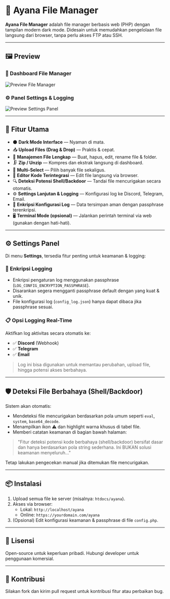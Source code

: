 # 🌙 Ayana File Manager

**Ayana File Manager** adalah file manager berbasis web (PHP) dengan tampilan modern dark mode. Didesain untuk memudahkan pengelolaan file langsung dari browser, tanpa perlu akses FTP atau SSH.

---

## 🖼️ Preview

### 📁 Dashboard File Manager
![Preview File Manager](https://yourdomain.com/screenshots/ayana-dashboard.png)

### ⚙️ Panel Settings & Logging
![Preview Settings Panel](https://yourdomain.com/screenshots/ayana-settings.png)

---

## 🚀 Fitur Utama

- ⚫ **Dark Mode Interface** — Nyaman di mata.
- 📤 **Upload Files (Drag & Drop)** — Praktis & cepat.
- 📁 **Manajemen File Lengkap** — Buat, hapus, edit, rename file & folder.
- 🗜️ **Zip / Unzip** — Kompres dan ekstrak langsung di dashboard.
- 🧮 **Multi-Select** — Pilih banyak file sekaligus.
- 📝 **Editor Kode Terintegrasi** — Edit file langsung via browser.
- 🔍 **Deteksi Potensi Shell/Backdoor** — Tandai file mencurigakan secara otomatis.
- ⚙️ **Settings Lanjutan & Logging** — Konfigurasi log ke Discord, Telegram, Email.
- 🔐 **Enkripsi Konfigurasi Log** — Data tersimpan aman dengan passphrase terenkripsi.
- 🖥️ **Terminal Mode (opsional)** — Jalankan perintah terminal via web (gunakan dengan hati-hati).

---

## ⚙️ Settings Panel

Di menu **Settings**, tersedia fitur penting untuk keamanan & logging:

### 🔐 Enkripsi Logging
- Enkripsi pengaturan log menggunakan passphrase (`LOG_CONFIG_ENCRYPTION_PASSPHRASE`).
- Disarankan segera mengganti passphrase default dengan yang kuat & unik.
- File konfigurasi log (`config_log.json`) hanya dapat dibaca jika passphrase sesuai.

### 📋 Opsi Logging Real-Time
Aktifkan log aktivitas secara otomatis ke:
- ✅ **Discord** (Webhook)
- ✅ **Telegram**
- ✅ **Email**

> Log ini bisa digunakan untuk memantau perubahan, upload file, hingga potensi akses berbahaya.

---

## 🛡️ Deteksi File Berbahaya (Shell/Backdoor)

Sistem akan otomatis:
- Mendeteksi file mencurigakan berdasarkan pola umum seperti `eval`, `system`, `base64_decode`.
- Menampilkan ikon ⚠️ dan highlight warna khusus di tabel file.
- Memberi catatan keamanan di bagian bawah halaman:

> "Fitur deteksi potensi kode berbahaya (shell/backdoor) bersifat dasar dan hanya berdasarkan pola string sederhana. Ini BUKAN solusi keamanan menyeluruh..."

Tetap lakukan pengecekan manual jika ditemukan file mencurigakan.

---

## 📦 Instalasi

1. Upload semua file ke server (misalnya: `htdocs/ayana`).
2. Akses via browser:  
   - Lokal: `http://localhost/ayana`  
   - Online: `https://yourdomain.com/ayana`
3. (Opsional) Edit konfigurasi keamanan & passphrase di file `config.php`.

---

## 📜 Lisensi

Open-source untuk keperluan pribadi. Hubungi developer untuk penggunaan komersial.

---

## 🤝 Kontribusi

Silakan fork dan kirim pull request untuk kontribusi fitur atau perbaikan bug.
